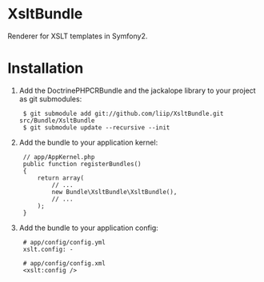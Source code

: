 XsltBundle
==========

Renderer for XSLT templates in Symfony2.

Installation
============

1. Add the DoctrinePHPCRBundle and the jackalope library to your project as git submodules:

        $ git submodule add git://github.com/liip/XsltBundle.git src/Bundle/XsltBundle
        $ git submodule update --recursive --init

2. Add the bundle to your application kernel:

        // app/AppKernel.php
        public function registerBundles()
        {
            return array(
                // ...
                new Bundle\XsltBundle\XsltBundle(),
                // ...
            );
        }

3. Add the bundle to your application config:

        # app/config/config.yml
        xslt.config: -

        # app/config/config.xml
        <xslt:config />

